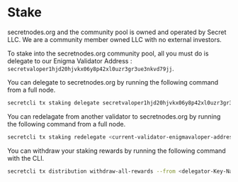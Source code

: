 # Stake

secretnodes.org and the community pool is owned and operated by Secret LLC. We are a community member owned LLC with no external investors.

To stake into the secretnodes.org community pool, all you must do is delegate to our Enigma Validator Address : `secretvaloper1hjd20hjvkx06y8p42xl0uzr3gr3ue3nkvd79jj`.

You can delegate to secretnodes.org by running the following command from a full node.

```bash
secretcli tx staking delegate secretvaloper1hjd20hjvkx06y8p42xl0uzr3gr3ue3nkvd79jj <amountToBond>uscrt --from <delegator-Key-Name>  --gas auto
```

You can redelagate from another validator to secretnodes.org by running the following command from a full node.

```bash
secretcli tx staking redelegate <current-validator-enigmavaloper-address> secretvaloper1hjd20hjvkx06y8p42xl0uzr3gr3ue3nkvd79jj <amount>uscrt --from <delegator-Key-Name> --gas auto
```

You can withdraw your staking rewards by running the following command with the CLI.

```bash
secretcli tx distribution withdraw-all-rewards --from <delegator-Key-Name> --gas auto
```